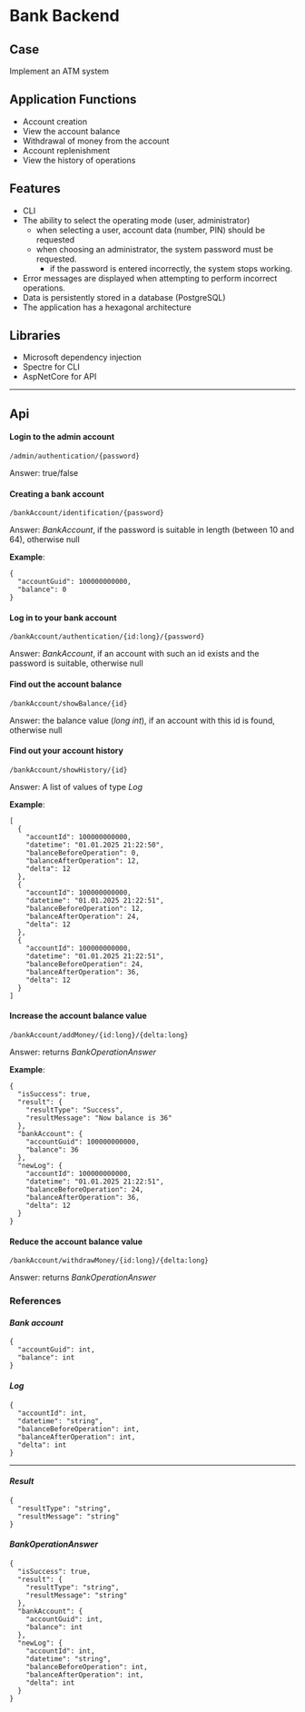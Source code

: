 # Bank Backend

## Case
Implement an ATM system

## Application Functions
- Account creation
- View the account balance
- Withdrawal of money from the account
- Account replenishment
- View the history of operations

## Features
- CLI
- The ability to select the operating mode (user, administrator)
    - when selecting a user, account data (number, PIN) should be requested
    - when choosing an administrator, the system password must be requested.
        - if the password is entered incorrectly, the system stops working.
- Error messages are displayed when attempting to perform incorrect operations.
- Data is persistently stored in a database (PostgreSQL)
- The application has a hexagonal architecture

## Libraries
- Microsoft dependency injection
- Spectre for CLI
- AspNetCore for API

---

## Api

#### Login to the admin account
```
/admin/authentication/{password}
```
Answer: true/false

#### Creating a bank account
```
/bankAccount/identification/{password}
```
Answer: _BankAccount_, if the password is suitable in length (between 10 and 64), otherwise null

__Example__:
```
{
  "accountGuid": 100000000000,
  "balance": 0
}
```

#### Log in to your bank account
```
/bankAccount/authentication/{id:long}/{password}
```
Answer: _BankAccount_, if an account with such an id exists and the password is suitable, otherwise null

#### Find out the account balance
```
/bankAccount/showBalance/{id}
```
Answer: the balance value (_long int_), if an account with this id is found, otherwise null

#### Find out your account history
```
/bankAccount/showHistory/{id}
```
Answer: A list of values of type _Log_

__Example__:
```
[
  {
    "accountId": 100000000000,
    "datetime": "01.01.2025 21:22:50",
    "balanceBeforeOperation": 0,
    "balanceAfterOperation": 12,
    "delta": 12
  },
  {
    "accountId": 100000000000,
    "datetime": "01.01.2025 21:22:51",
    "balanceBeforeOperation": 12,
    "balanceAfterOperation": 24,
    "delta": 12
  },
  {
    "accountId": 100000000000,
    "datetime": "01.01.2025 21:22:51",
    "balanceBeforeOperation": 24,
    "balanceAfterOperation": 36,
    "delta": 12
  }
]
```

#### Increase the account balance value
```
/bankAccount/addMoney/{id:long}/{delta:long}
```
Answer: returns _BankOperationAnswer_

__Example__:
```
{
  "isSuccess": true,
  "result": {
    "resultType": "Success",
    "resultMessage": "Now balance is 36"
  },
  "bankAccount": {
    "accountGuid": 100000000000,
    "balance": 36
  },
  "newLog": {
    "accountId": 100000000000,
    "datetime": "01.01.2025 21:22:51",
    "balanceBeforeOperation": 24,
    "balanceAfterOperation": 36,
    "delta": 12
  }
}
```

#### Reduce the account balance value
```
/bankAccount/withdrawMoney/{id:long}/{delta:long}
```
Answer: returns _BankOperationAnswer_

### References
#### _Bank account_
```
{
  "accountGuid": int,
  "balance": int
}
```

#### _Log_
```
{
  "accountId": int,
  "datetime": "string",
  "balanceBeforeOperation": int,
  "balanceAfterOperation": int,
  "delta": int
}
```

---

#### _Result_
```
{
  "resultType": "string",
  "resultMessage": "string"
}
```

#### _BankOperationAnswer_
```
{
  "isSuccess": true,
  "result": {
    "resultType": "string",
    "resultMessage": "string"
  },
  "bankAccount": {
    "accountGuid": int,
    "balance": int
  },
  "newLog": {
    "accountId": int,
    "datetime": "string",
    "balanceBeforeOperation": int,
    "balanceAfterOperation": int,
    "delta": int
  }
}
```
